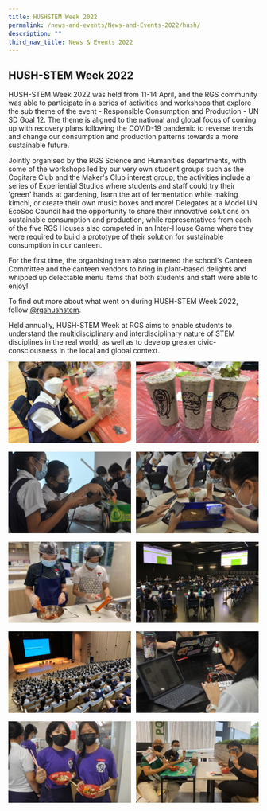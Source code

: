 ```yaml
---
title: HUSHSTEM Week 2022
permalink: /news-and-events/News-and-Events-2022/hush/
description: ""
third_nav_title: News & Events 2022
---
```

## HUSH-STEM Week 2022

HUSH-STEM Week 2022 was held from 11-14 April, and the RGS community was able to participate in a series of activities and workshops that explore the sub theme of the event - Responsible Consumption and Production - UN SD Goal 12. The theme is aligned to the national and global focus of coming up with recovery plans following the COVID-19 pandemic to reverse trends and change our consumption and production patterns towards a more sustainable future.  
  
Jointly organised by the RGS Science and Humanities departments, with some of the workshops led by our very own student groups such as the Cogitare Club and the Maker's Club interest group, the activities include a series of Experiential Studios where students and staff could try their 'green' hands at gardening, learn the art of fermentation while making kimchi, or create their own music boxes and more! Delegates at a Model UN EcoSoc Council had the opportunity to share their innovative solutions on sustainable consumption and production, while representatives from each of the five RGS Houses also competed in an Inter-House Game where they were required to build a prototype of their solution for sustainable consumption in our canteen.  
  
For the first time, the organising team also partnered the school's Canteen Committee and the canteen vendors to bring in plant-based delights and whipped up delectable menu items that both students and staff were able to enjoy!  
  
To find out more about what went on during HUSH-STEM Week 2022, follow [@rgshushstem](https://www.instagram.com/rgshushstem/).  
  
Held annually, HUSH-STEM Week at RGS aims to enable students to understand the multidisciplinary and interdisciplinary nature of STEM disciplines in the real world, as well as to develop greater civic-consciousness in the local and global context.

<img src="/images/hush1.jpg" style="width:49%" align=left>
<img src="/images/hush2.jpg" style="width:49%" align=right>
<br clear="left"><br>

<img src="/images/hush3.jpg" style="width:49%" align=left>
<img src="/images/hush4.jpg" style="width:49%" align=right>
<br clear="left"><br>

<img src="/images/hush5.jpg" style="width:49%" align=left>
<img src="/images/hush6.jpg" style="width:49%" align=right>
<br clear="left"><br>

<img src="/images/hush7.jpg" style="width:49%" align=left>
<img src="/images/hush8.jpg" style="width:49%" align=right>
<br clear="left"><br>

<img src="/images/hush9.jpg" style="width:49%" align=left>
<img src="/images/hush10.jpg" style="width:49%" align=right>
<br clear="left"><br>